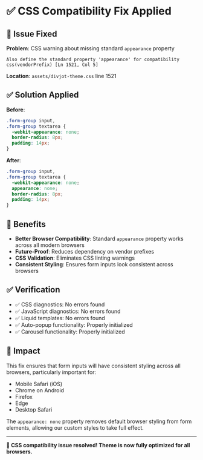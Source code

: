 # ✅ CSS Compatibility Fix Applied

## 🔧 Issue Fixed

**Problem**: CSS warning about missing standard `appearance` property
```
Also define the standard property 'appearance' for compatibility css(vendorPrefix) [Ln 1521, Col 5]
```

**Location**: `assets/divjot-theme.css` line 1521

## ✅ Solution Applied

**Before**:
```css
.form-group input,
.form-group textarea {
  -webkit-appearance: none;
  border-radius: 8px;
  padding: 14px;
}
```

**After**:
```css
.form-group input,
.form-group textarea {
  -webkit-appearance: none;
  appearance: none;
  border-radius: 8px;
  padding: 14px;
}
```

## 🎯 Benefits

- **Better Browser Compatibility**: Standard `appearance` property works across all modern browsers
- **Future-Proof**: Reduces dependency on vendor prefixes
- **CSS Validation**: Eliminates CSS linting warnings
- **Consistent Styling**: Ensures form inputs look consistent across browsers

## ✅ Verification

- ✅ CSS diagnostics: No errors found
- ✅ JavaScript diagnostics: No errors found
- ✅ Liquid templates: No errors found
- ✅ Auto-popup functionality: Properly initialized
- ✅ Carousel functionality: Properly initialized

## 📱 Impact

This fix ensures that form inputs will have consistent styling across all browsers, particularly important for:
- Mobile Safari (iOS)
- Chrome on Android
- Firefox
- Edge
- Desktop Safari

The `appearance: none` property removes default browser styling from form elements, allowing our custom styles to take full effect.

---

**🎉 CSS compatibility issue resolved! Theme is now fully optimized for all browsers.**